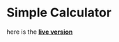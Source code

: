 # Simple Calculator
here is the [**live version**](https://jer254.github.io/vanillaJSprojects/Calculator/)
